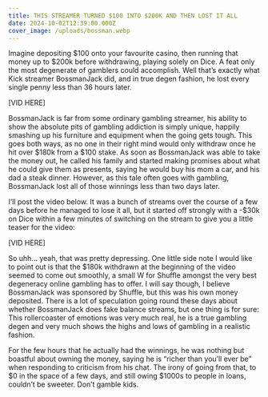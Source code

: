 ```yaml
---
title: THIS STREAMER TURNED $100 INTO $200K AND THEN LOST IT ALL
date: 2024-10-02T12:39:00.000Z
cover_image: /uploads/bossman.webp
---
```



Imagine depositing $100 onto your favourite casino, then running that money up to $200k before withdrawing, playing solely on Dice. A feat only the most degenerate of gamblers could accomplish. Well that’s exactly what Kick streamer BossmanJack did, and in true degen fashion, he lost every single penny less than 36 hours later.



\[VID HERE]



BossmanJack is far from some ordinary gambling streamer, his ability to show the absolute pits of gambling addiction is simply unique, happily smashing up his furniture and equipment when the going gets tough. This goes both ways, as no one in their right mind would only withdraw once he hit over $180k from a $100 stake. As soon as BossmanJack was able to take the money out, he called his family and started making promises about what he could give them as presents, saying he would buy his mom a car, and his dad a steak dinner. However, as this tale often goes with gambling, BossmanJack lost all of those winnings less than two days later.



I’ll post the video below. It was a bunch of streams over the course of a few days before he managed to lose it all, but it started off strongly with a -$30k on Dice within a few minutes of switching on the stream to give you a little teaser for the video:



\[VID HERE]



So uhh… yeah, that was pretty depressing. One little side note I would like to point out is that the $180k withdrawn at the beginning of the video seemed to come out smoothly, a small W for Shuffle amongst the very best degeneracy online gambling has to offer. I will say though, I believe BossmanJack was sponsored by Shuffle, but this was his own money deposited. There is a lot of speculation going round these days about whether BossmanJack does fake balance streams, but one thing is for sure: This rollercoaster of emotions was very much real, he is a true gambling degen and very much shows the highs and lows of gambling in a realistic fashion.



For the few hours that he actually had the winnings, he was nothing but boastful about owning the money, saying he is “richer than you’ll ever be” when responding to criticism from his chat. The irony of going from that, to $0 in the space of a few days, and still owing $1000s to people in loans, couldn’t be sweeter. Don’t gamble kids.
